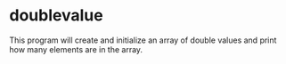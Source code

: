 # doublevalue
 
This program will create and initialize an array of double values and print how many elements are in the array.
